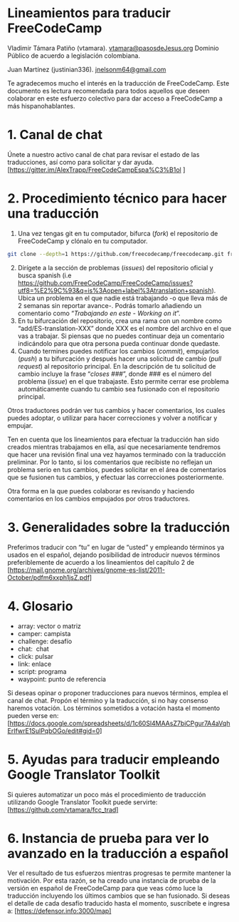 # Lineamientos para traducir FreeCodeCamp

Vladimir Támara Patiño (vtamara). [vtamara@pasosdeJesus.org](mailto:vtamara@pasosdeJesus.org) Dominio Público de acuerdo a legislación colombiana.

Juan Martínez (justinian336). [jnelsonm64@gmail.com](mailto:jnelsonm64@gmail.com)

Te agradecemos mucho el interés en la traducción de FreeCodeCamp. Este documento es lectura recomendada para todos aquellos que deseen colaborar en este esfuerzo colectivo para dar acceso a FreeCodeCamp a más hispanohablantes.


# 1. Canal de chat 

Únete a nuestro activo canal de chat para revisar el estado de las traducciones, así como para solicitar y dar ayuda. [https://gitter.im/AlexTrapp/FreeCodeCampEspa%C3%B1ol ]


# 2. Procedimiento técnico para hacer una traducción

1.  Una vez tengas git en tu computador, bifurca (*fork*) el repositorio de FreeCodeCamp y clónalo en tu computador.
```sh
git clone --depth=1 https://github.com/freecodecamp/freecodecamp.git freecodecamp
```
2.  Dirígete a la sección de problemas (*issues*) del repositorio oficial y busca spanish (i.e https://github.com/FreeCodeCamp/FreeCodeCamp/issues?utf8=%E2%9C%93&q=is%3Aopen+label%3Atranslation+spanish). Ubica un problema en el que nadie está trabajando -o que lleva más de 2 semanas sin reportar avance-.  Podrás tomarlo añadiendo un comentario como “*Trabajando en este - Working on it*”.
3.  En tu bifurcación del repositorio, crea una rama con un nombre como “add/ES-translation-XXX” donde XXX es el nombre del archivo en el que vas a trabajar.  Si piensas que no puedes continuar deja un comentario indicándolo para que otra persona pueda continuar donde quedaste. 
4.  Cuando termines puedes notificar los cambios  (*commit*), empujarlos (*push*) a tu bifurcación y después hacer una solicitud de cambio (*pull request*) al repositorio principal. En la descripción de tu solicitud de cambio incluye la frase “*closes ###*”, donde ### es el número del problema (*issue*) en el que trabajaste. Esto permite cerrar ese problema automáticamente cuando tu cambio sea fusionado con el repositorio principal.

Otros traductores podrán ver tus cambios y hacer comentarios, los cuales puedes adoptar, o utilizar para hacer correcciones y volver a notificar y empujar. 

Ten en cuenta que los lineamientos para efectuar la traducción han sido creados mientras trabajamos en ella, así que necesariamente tendremos que hacer una revisión final una vez hayamos terminado con la traducción preliminar. Por lo tanto, si los comentarios que recibiste no reflejan un problema serio en tus cambios, puedes solicitar en el área de comentarios que se fusionen tus cambios, y efectuar las correcciones posteriormente.

Otra forma en la que puedes colaborar es revisando y haciendo comentarios en los cambios empujados por otros traductores.


# 3. Generalidades sobre la traducción

Preferimos traducir con “tu” en lugar de “usted” y empleando términos ya usados en el español, dejando posibilidad de introducir nuevos términos preferiblemente de acuerdo a los lineamientos del capítulo 2 de [https://mail.gnome.org/archives/gnome-es-list/2011-October/pdfm6xxph1jsZ.pdf]


# 4. Glosario

*   array: vector o matriz
*   camper: campista
*   challenge: desafío
*   chat: &nbsp;chat 
*   click: pulsar
*   link: enlace
*   script: programa
*   waypoint: punto de referencia

Si deseas opinar o proponer traducciones para nuevos términos, emplea el canal de chat.  Propón el término y la traducción, si no hay consenso haremos votación. Los términos sometidos a votación hasta el momento pueden verse en: 
[https://docs.google.com/spreadsheets/d/1c60Sl4MAAsZ7biCPgur7A4aVqhErIfwrE1SulPqbOGo/edit#gid=0]


# 5. Ayudas para traducir empleando Google Translator Toolkit

Si quieres automatizar un poco más el procedimiento de traducción utilizando Google Translator Toolkit puede servirte: [https://github.com/vtamara/fcc_trad]


# 6. Instancia de prueba para ver lo avanzado en la traducción a español

Ver el resultado de tus esfuerzos mientras progresas te permite mantener la motivación. Por esta razón, se ha creado una instancia de prueba de la versión en español de FreeCodeCamp para que veas cómo luce la traducción incluyendo los últimos cambios que se han fusionado. Si deseas el detalle de cada desafío traducido hasta el momento, suscríbete e ingresa a: [https://defensor.info:3000/map]

